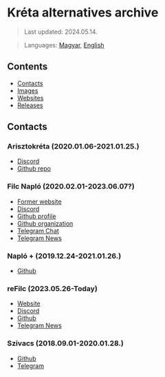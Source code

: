 # Kréta alternatives archive

> Last updated: 2024.05.14.

> Languages: [Magyar](README.md), [English](README_en.md)

## Contents

- [Contacts](#contacts)
- [Images](Images/README_en.md)
- [Websites](Sites/README_en.md)
- [Releases](Releases/README_en.md)

## Contacts

### Arisztokréta (2020.01.06-2021.01.25.)
-   [Discord](https://discord.gg/k3e2pqC)
-   [Github repo](https://github.com/Coware-Apps/ellenorzo)

### Filc Napló (2020.02.01-2023.06.07?)
-   [Former website](https://filc.vercel.app)
-   [Discord](https://discord.gg/GqzTJj5)
-   [Github profile](https://github.com/filcnaplo)
-   [Github organization](https://github.com/filc)
-   [Telegram Chat](https://t.me/filcnaplo)
-   [Telegram News](https://t.me/filcnaplo_hirlevel)

### Napló + (2019.12.24-2021.01.26.)
-   [Github](https://github.com/Coware-Apps/naplo)

### reFilc (2023.05.26-Today)
-   [Website](https://refilc.hu)
-   [Discord](https://discord.com/invite/7d6cn3Yypz)
-   [Github](https://github.com/refilc)
-   [Telegram News](https://t.me/refilc)

### Szivacs (2018.09.01-2020.01.28.)
-   [Github](https://github.com/boapps/Szivacs-Naplo)
-   [Telegram](https://t.me/eSzivacs/)